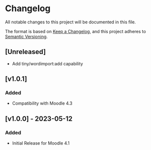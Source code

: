 # Changelog

All notable changes to this project will be documented in this file.

The format is based on [Keep a Changelog](https://keepachangelog.com/en/1.0.0/),
and this project adheres to [Semantic Versioning](https://semver.org/spec/v2.0.0.html).

## [Unreleased]

- Add tiny/wordimport:add capability

## [v1.0.1]

### Added

- Compatibility with Moodle 4.3

## [v1.0.0] - 2023-05-12

### Added

- Initial Release for Moodle 4.1

